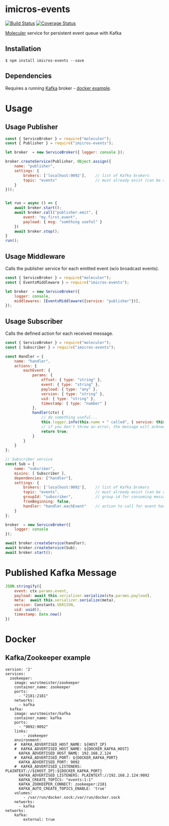 # imicros-events
[![Build Status](https://travis-ci.org/al66/imicros-events.svg?branch=master)](https://travis-ci.org/al66/imicros-events)
[![Coverage Status](https://coveralls.io/repos/github/al66/imicros-events/badge.svg?branch=master)](https://coveralls.io/github/al66/imicros-events?branch=master)

[Moleculer](https://github.com/moleculerjs/moleculer) service for persistent event queue with Kafka

## Installation
```
$ npm install imicros-events --save
```
## Dependencies
Requires a running [Kafka](https://kafka.apache.org/) broker - [docker example](#docker).

# Usage
## Usage Publisher
```js
const { ServiceBroker } = require("moleculer");
const { Publisher } = require("imicros-events");

let broker  = new ServiceBroker({ logger: console });

broker.createService(Publisher, Object.assign({ 
    name: "publisher",
    settings: { 
        brokers: ['localhost:9092'],    // list of Kafka brokers
        topic: "events"                 // must already exist (can be created with Admin)
    } 
}));


let run = async () => {
    await broker.start();
    await broker.call("publisher.emit", {
        event: "my.first.event",
        payload: { msg: "somthing useful" }
    })
    await broker.stop();
}
run();
```
## Usage Middleware
Calls the publisher service for each emitted event (w/o broadcast events).
```js
const { ServiceBroker } = require("moleculer");
const { EventsMiddleware } = require("imicros-events");

let broker  = new ServiceBroker({ 
    logger: console,
    middlewares: [EventsMiddleware({service: "publisher"})],
});

```
## Usage Subscriber
Calls the defined action for each received message.
```js
const { ServiceBroker } = require("moleculer");
const { Subscriber } = require("imicros-events");

const Handler = {
    name: "handler",
    actions: {
        eachEvent: {
            params: {
                offset: { type: "string" },
                event: { type: "string" },
                payload: { type: "any" },
                version: { type: "string" },
                uid: { type: "string" },
                timestamp: { type: "number" }
            },
            handler(ctx) {
                // do something useful...
                this.logger.info(this.name + " called", { service: this.name, meta: ctx.meta, params: ctx.params });
                // if you don't throw an error, the message will acknowledged for this group 
                return true;
            }
        }
    }
};

// Subscriber service
const Sub = {
    name: "subsriber",
    mixins: [ Subscriber ],
    dependencies: ["handler"],
    settings: { 
        brokers: ['localhost:9092'],    // list of Kafka brokers
        topic: "events",                // must already exist (can be created with Admin)
        groupId: "subscriber",          // group id for consuming messages 
        fromBeginning: false, 
        handler: "handler.eachEvent"    // action to call for event handling (signature see service Handler)
    } 
};

broker  = new ServiceBroker({
    logger: console
});

await broker.createService(handler);
await broker.createService(Sub);
await broker.start();

```
# Published Kafka Message
```js
JSON.stringify({
    event: ctx.params.event,
    payload: await this.serializer.serialize(ctx.params.payload),
    meta:  await this.serializer.serialize(meta),
    version: Constants.VERSION,
    uid: uuid(),
    timestamp: Date.now()
})

```
# Docker
## Kafka/Zookeeper example
```
version: '2'
services:
  zookeeper:
    image: wurstmeister/zookeeper
    container_name: zookeeper
    ports:
      - "2181:2181"
    networks:
      - kafka
  kafka:
    image: wurstmeister/kafka
    container_name: kafka
    ports:
      - "9092:9092"
    links:
        - zookeeper
    environment:
    #  KAFKA_ADVERTISED_HOST_NAME: ${HOST_IP}
    #  KAFKA_ADVERTISED_HOST_NAME: ${DOCKER_KAFKA_HOST}
      KAFKA_ADVERTISED_HOST_NAME: 192.168.2.124
    #  KAFKA_ADVERTISED_PORT: ${DOCKER_KAFKA_PORT}
      KAFKA_ADVERTISED_PORT: 9092
    #  KAFKA_ADVERTISED_LISTENERS: PLAINTEXT://${HOST_IP}:${DOCKER_KAFKA_PORT}
      KAFKA_ADVERTISED_LISTENERS: PLAINTEXT://192.168.2.124:9092
      KAFKA_CREATE_TOPICS: "events:1:1"
      KAFKA_ZOOKEEPER_CONNECT: zookeeper:2181
      KAFKA_AUTO_CREATE_TOPICS_ENABLE: 'true'
    volumes:
        - /var/run/docker.sock:/var/run/docker.sock
    networks:
      - kafka
networks:
    kafka:
        external: true
```
